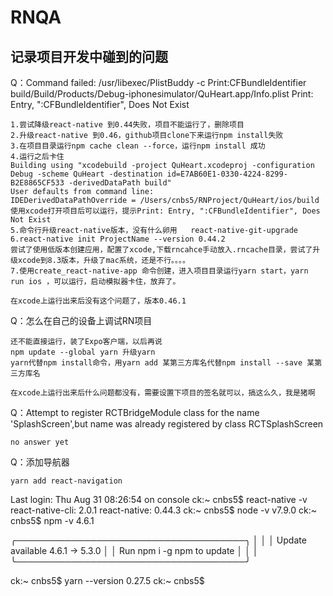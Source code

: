 # RNQA

## 记录项目开发中碰到的问题

Q：Command failed: /usr/libexec/PlistBuddy -c Print:CFBundleIdentifier build/Build/Products/Debug-iphonesimulator/QuHeart.app/Info.plist
Print: Entry, ":CFBundleIdentifier", Does Not Exist

```
1.尝试降级react-native 到0.44失败，项目不能运行了，删除项目
2.升级react-native 到0.46，github项目clone下来运行npm install失败
3.在项目目录运行npm cache clean --force，运行npm install 成功
4.运行之后卡住
Building using "xcodebuild -project QuHeart.xcodeproj -configuration Debug -scheme QuHeart -destination id=E7AB60E1-0330-4224-8299-B2E8865CF533 -derivedDataPath build"
User defaults from command line:
IDEDerivedDataPathOverride = /Users/cnbs5/RNProject/QuHeart/ios/build
使用xcode打开项目后可以运行，提示Print: Entry, ":CFBundleIdentifier", Does Not Exist
5.命令行升级react-native版本，没有什么卵用   react-native-git-upgrade
6.react-native init ProjectName --version 0.44.2
尝试了使用低版本创建应用，配置了xcode,下载rncahce手动放入.rncache目录，尝试了升级xcode到8.3版本，升级了mac系统，还是不行。。。。
7.使用create_react-native-app 命令创建，进入项目目录运行yarn start，yarn run ios ，可以运行，启动模拟器卡住，放弃了。

在xcode上运行出来后没有这个问题了，版本0.46.1
```

Q：怎么在自己的设备上调试RN项目
```
还不能直接运行，装了Expo客户端，以后再说
npm update --global yarn 升级yarn
yarn代替npm install命令，用yarn add 某第三方库名代替npm install --save 某第三方库名

在xcode上运行出来后什么问题都没有，需要设置下项目的签名就可以，搞这么久，我是猪啊
```
Q：Attempt to register RCTBridgeModule class for the name 'SplashScreen',but name was already registered by class RCTSplashScreen
```
no answer yet
```
Q：添加导航器
`````
yarn add react-navigation
``````

Last login: Thu Aug 31 08:26:54 on console
ck:~ cnbs5$ react-native -v
react-native-cli: 2.0.1
react-native: 0.44.3
ck:~ cnbs5$ node -v
v7.9.0
ck:~ cnbs5$ npm -v
4.6.1


   ╭─────────────────────────────────────╮
   │                                     │
   │   Update available 4.6.1 → 5.3.0    │
   │     Run npm i -g npm to update      │
   │                                     │
   ╰─────────────────────────────────────╯

ck:~ cnbs5$ yarn --version
0.27.5
ck:~ cnbs5$ 


